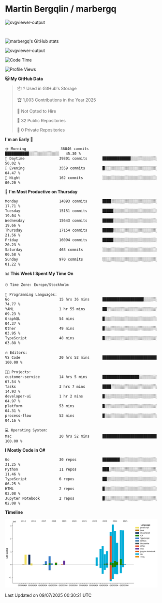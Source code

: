 # Martin Bergqlin / marbergq

![svgviewer-output](https://user-images.githubusercontent.com/2405410/206014777-22d41ecb-c24f-421d-b7d9-bba2cb5bb0de.svg)

<br>

<!--- [![Martin's Week](https://github-readme-stats.vercel.app/api/wakatime?username=marbergq&theme=dark)](https://github.com/anuraghazra/github-readme-stats) -->

![marbergq's GitHub stats](https://github-readme-stats.vercel.app/api?username=marbergq&count_private=true&show_icons=true)

![svgviewer-output](https://wakatime.com/badge/user/3f0a2069-6683-4e19-9a4a-7d21ea815067.svg)

<!--START_SECTION:waka-->
![Code Time](http://img.shields.io/badge/Code%20Time-5%2C238%20hrs%2030%20mins-blue)

![Profile Views](http://img.shields.io/badge/Profile%20Views-0-blue)

**🐱 My GitHub Data** 

> 📦 ? Used in GitHub's Storage 
 > 
> 🏆 1,003 Contributions in the Year 2025
 > 
> 🚫 Not Opted to Hire
 > 
> 📜 32 Public Repositories 
 > 
> 🔑 0 Private Repositories 
 > 
**I'm an Early 🐤** 

```text
🌞 Morning                36046 commits       ███████████░░░░░░░░░░░░░░   45.30 % 
🌆 Daytime                39801 commits       █████████████░░░░░░░░░░░░   50.02 % 
🌃 Evening                3559 commits        █░░░░░░░░░░░░░░░░░░░░░░░░   04.47 % 
🌙 Night                  162 commits         ░░░░░░░░░░░░░░░░░░░░░░░░░   00.20 % 
```
📅 **I'm Most Productive on Thursday** 

```text
Monday                   14093 commits       ████░░░░░░░░░░░░░░░░░░░░░   17.71 % 
Tuesday                  15151 commits       █████░░░░░░░░░░░░░░░░░░░░   19.04 % 
Wednesday                15643 commits       █████░░░░░░░░░░░░░░░░░░░░   19.66 % 
Thursday                 17154 commits       █████░░░░░░░░░░░░░░░░░░░░   21.56 % 
Friday                   16094 commits       █████░░░░░░░░░░░░░░░░░░░░   20.23 % 
Saturday                 463 commits         ░░░░░░░░░░░░░░░░░░░░░░░░░   00.58 % 
Sunday                   970 commits         ░░░░░░░░░░░░░░░░░░░░░░░░░   01.22 % 
```


📊 **This Week I Spent My Time On** 

```text
🕑︎ Time Zone: Europe/Stockholm

💬 Programming Languages: 
Go                       15 hrs 36 mins      ███████████████████░░░░░░   74.77 % 
YAML                     1 hr 55 mins        ██░░░░░░░░░░░░░░░░░░░░░░░   09.23 % 
GraphQL                  54 mins             █░░░░░░░░░░░░░░░░░░░░░░░░   04.37 % 
Other                    49 mins             █░░░░░░░░░░░░░░░░░░░░░░░░   03.95 % 
TypeScript               48 mins             █░░░░░░░░░░░░░░░░░░░░░░░░   03.88 % 

🔥 Editors: 
VS Code                  20 hrs 52 mins      █████████████████████████   100.00 % 

🐱‍💻 Projects: 
customer-service         14 hrs 5 mins       █████████████████░░░░░░░░   67.54 % 
Tasks                    3 hrs 7 mins        ████░░░░░░░░░░░░░░░░░░░░░   14.93 % 
developer-ui             1 hr 2 mins         █░░░░░░░░░░░░░░░░░░░░░░░░   04.97 % 
platform                 53 mins             █░░░░░░░░░░░░░░░░░░░░░░░░   04.31 % 
process-flow             52 mins             █░░░░░░░░░░░░░░░░░░░░░░░░   04.16 % 

💻 Operating System: 
Mac                      20 hrs 52 mins      █████████████████████████   100.00 % 
```

**I Mostly Code in C#** 

```text
Go                       30 repos            ████████░░░░░░░░░░░░░░░░░   31.25 % 
Python                   11 repos            ███░░░░░░░░░░░░░░░░░░░░░░   11.46 % 
TypeScript               6 repos             ██░░░░░░░░░░░░░░░░░░░░░░░   06.25 % 
HTML                     2 repos             █░░░░░░░░░░░░░░░░░░░░░░░░   02.08 % 
Jupyter Notebook         2 repos             █░░░░░░░░░░░░░░░░░░░░░░░░   02.08 % 
```



**Timeline**

![Lines of Code chart](https://raw.githubusercontent.com/marbergq/marbergq/main/assets/bar_graph.png)


 Last Updated on 09/07/2025 00:30:21 UTC
<!--END_SECTION:waka-->

